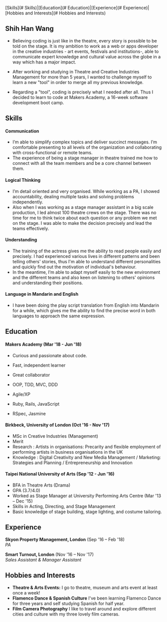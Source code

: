 [Skills](# Skills)|[Education](# Education)|[Experience](# Experience)|[Hobbies and Interests](# Hobbies and Interests)
## Shih Han Wang

- Believing coding is just like in the theatre, every story is possible to be told on the stage. It is my ambition to work as a web or apps developer in the creative industries - art events, festivals and institutions-, able to communicate expert knowledge and cultural value across the globe in a way which has a major impact.

- After working and studying in Theatre and Creative Industries Management for more than 5 years, I wanted to challenge myself to learn a new "tool" in order to merge all my previous knowledge.

- Regarding a "tool", coding is precisely what I needed after all. Thus I decided to learn to code at Makers Academy, a 16-week software development boot camp.

## Skills

#### Communication

- I’m able to simplify complex topics and deliver succinct messages. I’m comfortable presenting to all levels of the organization and collaborating with cross-functional or remote teams.
- The experience of being a stage manager in theatre trained me how to connect with all the team members and be a core channel between them.

#### Logical Thinking

- I’m detail oriented and very organised. While working as a PA, I showed accountability, dealing multiple tasks and solving problems independently.
- Also when I was working as a stage manager assistant in a big scale production, I led almost 100 theatre crews on the stage. There was no time for me to think twice about each question or any problem we met on the stage. I was able to make the decision precisely and lead the teams effectively.

#### Understanding

- The training of the actress gives me the ability to read people easily and precisely. I had experienced various lives in different patterns and been telling others' stories, thus I'm able to understand different personalities and quickly find out the motivation of individual's behaviour.
- In the meantime, I’m able to adapt myself easily to the new environment and the different teams and also keen on listening to others' opinions and understanding their positions.

#### Language in Mandarin and English

- I have been doing the play script translation from English into Mandarin for a while, which gives me the ability to find the precise word in both languages to approach the same expression.


## Education

#### Makers Academy (Mar '18 - Jun '18)

- Curious and passionate about code.
- Fast, independent learner
- Great collaborator

- OOP, TDD, MVC, DDD
- Agile/XP
- Ruby, Rails, JavaScript
- RSpec, Jasmine

#### Birkbeck, University of London (Oct '16 - Nov '17)

- MSc in Creative Industries (Management)
- Merit
- Research : Artists in organisations: Precarity and flexible employment of performing artists in business organisations in the UK
- Knowledge : Digital Creativity and New Media Management / Marketing: Strategies and Planning / Entrepreneurship and Innovation

#### Taipei National University of Arts (Sep '12 - Jun '16)

- BFA in Theatre Arts (Drama)
- GPA (3.7/4.0)
- Worked as Stage Manager at University Performing Arts Centre (Mar '13 – Dec '15)
- Skills in Acting, Directing, and Stage Management
- Basic knowledge of stage building, stage lighting, and costume tailoring.

## Experience

**Skyon Property Management, London** (Sep '16 – Feb '18)    
*PA*  

**Smart Turnout, London** (Nov '16 – Nov '17)   
*Sales Assistant & Manager Assistant*  

## Hobbies and Interests

- **Theatre & Arts Events:** I go to theatre, museum and arts event at least once a week!
- **Flamenco Dance & Spanish Culture** I've been learning Flamenco Dance for three years and self studying Spanish for half year.
- **Film Camera Photography** I like to travel around and explore different cities and culture with my three lovely film cameras.
